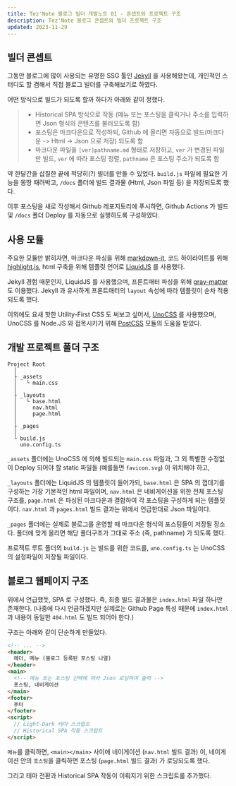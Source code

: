 ```yaml
---
title: Tez'Note 블로그 빌더 개발노트 01 - 콘셉트와 프로젝트 구조
description: Tez'Note 블로그 콘셉트와 빌더 프로젝트 구조
updated: 2023-11-29
---
```


## 빌더 콘셉트

그동안 블로그에 많이 사용되는 유명한 SSG 툴인 [Jekyll](https://jekyllrb-ko.github.io/) 을 사용해왔는데, 개인적인 스터디도 할 겸해서 직접 블로그 빌더를 구축해보기로 하였다.

어떤 방식으로 빌드가 되도록 할까 하다가 아래와 같이 정했다.

> - Historical SPA 방식으로 작동 (메뉴 또는 포스팅을 클릭거나 주소를 입력하면 Json 형식의 콘텐츠를 불러오도록 함)
> - 포스팅은 마크다운으로 작성하되, Github 에 올리면 자동으로 빌드(마크다운 -> Html -> Json 으로 저장) 되도록 함
> - 마크다운 파일을 `[ver]pathname.md` 형태로 저장하고, `ver` 가 변경된 파일만 빌드, `ver` 에 따라 포스팅 정렬, `pathname` 은 포스팅 주소가 되도록 함

약 한달간을 삽질한 끝에 적당히(?) 빌더를 만들 수 있었다. `build.js` 파일에 필요한 기능을 몽땅 때려박고, `/docs` 폴더에 빌드 결과물 (Html, Json 파일 등) 을 저장되도록 했다.

이후 포스팅을 새로 작성해서 Github 레포지토리에 푸시하면, Github Actions 가 빌드 및 `/docs` 폴더 Deploy 를 자동으로 실행하도록 구성하였다.

## 사용 모듈

주요한 모듈만 밝히자면, 마크다운 파싱을 위해 [markdown-it](https://github.com/markdown-it/markdown-it), 코드 하이라이트를 위해 [highlight.js](https://highlightjs.org/), html 구축을 위해 템플릿 언어로 [LiquidJS](https://liquidjs.com/index.html) 를 사용했다.

Jekyll 경험 때문인지, LiquidJS 를 사용했으며, 프론트매터 파싱을 위해 [gray-matter](https://github.com/jonschlinkert/gray-matter) 도 이용했다. Jekyll 과 유사하게 프론트매터의 `layout` 속성에 따라 템플릿이 순차 적용되도록 했다.

이외에도 요새 핫한 Utility-First CSS 도 써보고 싶어서, [UnoCSS](https://unocss.dev/) 를 사용했으며, UnoCSS 를 Node.JS 와 접목시키기 위해 [PostCSS](https://postcss.org/) 모듈의 도움을 받았다.

## 개발 프로젝트 폴더 구조

```pseudo
Project Root
  │
  ├ _assets
  │   └ main.css
  │
  ├ _layouts
  │   └ base.html
  │     nav.html
  │     page.html
  │
  ├ _pages
  │
  └ build.js
    uno.config.ts
```

`_assets` 폴더에는 UnoCSS 에 의해 빌드되는 `main.css` 파일과, 그 외 특별한 수정없이 Deploy 되어야 할 static 파일들 (예를들면 `favicon.svg`) 이 위치해야 하고,

`_layouts` 폴더에는 LiquidJS 의 템플릿이 들어가되, `base.html` 은 SPA 의 껍데기를 구성하는 가장 기본적인 html 파일이며, `nav.html` 은 네비게이션을 위한 전체 포스팅 구조를, `page.html` 은 파싱된 마크다운과 결합하여 각 포스팅을 구성하게 되는 템플릿이다. `nav.html` 과 `pages.html` 빌드 결과는 위에서 언급한대로 Json 파일이다.

`_pages` 폴더에는 실제로 블로그를 운영할 때 마크다운 형식의 포스팅들이 저장될 장소다. 폴더에 맞게 올리면 해당 폴더구조가 그대로 주소 (즉, pathname) 가 되도록 했다.

프로젝트 루트 폴더의 `build.js` 는 빌드를 위한 코드를, `uno.config.ts` 는 UnoCSS 의 설정파일이 저장될 파일이다.

## 블로그 웹페이지 구조

위에서 언급했듯, SPA 로 구성했다. 즉, 최종 빌드 결과물은 `index.html` 파일 하나만 존재한다. (나중에 다시 언급하겠지만 실제로는 Github Page 특성 때문에 `index.html` 과 내용이 동일한 `404.html` 도 빌드 되어야 한다.)

구조는 아래와 같이 단순하게 만들었다.

```html
<!-- ... -->
<header>
  헤더, 메뉴 (블로그 등록된 포스팅 나열)
</header>
<main>
  <!-- 메뉴 또는 포스팅 선택에 따라 Json 로딩하여 출력 -->
  포스팅, 네비게이션 
</main>
<footer>
  푸터
</footer>
<script>
  // Light-Dark 테마 스크립트
  // Historical SPA 작동 스크립트 
</script>
```

`메뉴`를 클릭하면, `<main></main>` 사이에 네이게이션 (`nav.html` 빌드 결과) 이, 네이게이션 안의 `포스팅`을 클릭하면 포스팅 (`page.html` 빌드 결과) 가 로딩되도록 했다.

그리고 테마 전환과 Historical SPA 작동이 이뤄지기 위한 스크립트를 추가했다.
